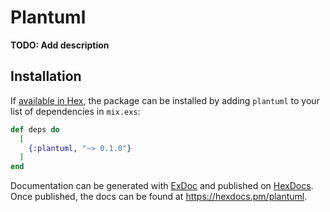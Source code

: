 # Plantuml

**TODO: Add description**

## Installation

If [available in Hex](https://hex.pm/docs/publish), the package can be installed
by adding `plantuml` to your list of dependencies in `mix.exs`:

```elixir
def deps do
  [
    {:plantuml, "~> 0.1.0"}
  ]
end
```

Documentation can be generated with [ExDoc](https://github.com/elixir-lang/ex_doc)
and published on [HexDocs](https://hexdocs.pm). Once published, the docs can
be found at <https://hexdocs.pm/plantuml>.

